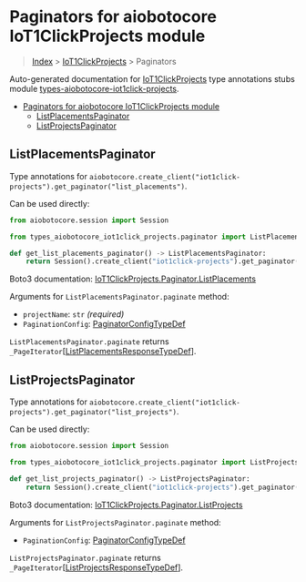 <a id="paginators-for-aiobotocore-iot1clickprojects-module"></a>

# Paginators for aiobotocore IoT1ClickProjects module

> [Index](..) > [IoT1ClickProjects](.) > Paginators

Auto-generated documentation for
[IoT1ClickProjects](https://boto3.amazonaws.com/v1/documentation/api/latest/reference/services/iot1click-projects.html#IoT1ClickProjects)
type annotations stubs module
[types-aiobotocore-iot1click-projects](https://pypi.org/project/types-aiobotocore-iot1click-projects/).

- [Paginators for aiobotocore IoT1ClickProjects module](#paginators-for-aiobotocore-iot1clickprojects-module)
  - [ListPlacementsPaginator](#listplacementspaginator)
  - [ListProjectsPaginator](#listprojectspaginator)

<a id="listplacementspaginator"></a>

## ListPlacementsPaginator

Type annotations for
`aiobotocore.create_client("iot1click-projects").get_paginator("list_placements")`.

Can be used directly:

```python
from aiobotocore.session import Session

from types_aiobotocore_iot1click_projects.paginator import ListPlacementsPaginator

def get_list_placements_paginator() -> ListPlacementsPaginator:
    return Session().create_client("iot1click-projects").get_paginator("list_placements")
```

Boto3 documentation:
[IoT1ClickProjects.Paginator.ListPlacements](https://boto3.amazonaws.com/v1/documentation/api/latest/reference/services/iot1click-projects.html#IoT1ClickProjects.Paginator.ListPlacements)

Arguments for `ListPlacementsPaginator.paginate` method:

- `projectName`: `str` *(required)*
- `PaginationConfig`:
  [PaginatorConfigTypeDef](./type_defs.md#paginatorconfigtypedef)

`ListPlacementsPaginator.paginate` returns
`_PageIterator`\[[ListPlacementsResponseTypeDef](./type_defs.md#listplacementsresponsetypedef)\].

<a id="listprojectspaginator"></a>

## ListProjectsPaginator

Type annotations for
`aiobotocore.create_client("iot1click-projects").get_paginator("list_projects")`.

Can be used directly:

```python
from aiobotocore.session import Session

from types_aiobotocore_iot1click_projects.paginator import ListProjectsPaginator

def get_list_projects_paginator() -> ListProjectsPaginator:
    return Session().create_client("iot1click-projects").get_paginator("list_projects")
```

Boto3 documentation:
[IoT1ClickProjects.Paginator.ListProjects](https://boto3.amazonaws.com/v1/documentation/api/latest/reference/services/iot1click-projects.html#IoT1ClickProjects.Paginator.ListProjects)

Arguments for `ListProjectsPaginator.paginate` method:

- `PaginationConfig`:
  [PaginatorConfigTypeDef](./type_defs.md#paginatorconfigtypedef)

`ListProjectsPaginator.paginate` returns
`_PageIterator`\[[ListProjectsResponseTypeDef](./type_defs.md#listprojectsresponsetypedef)\].
